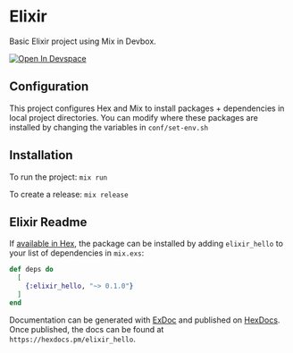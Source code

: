 # Elixir

Basic Elixir project using Mix in Devbox.

[![Open In Devspace](https://www.jetify.com/img/devbox/open-in-devspace.svg)](https://www.jetify.com/devbox/templates/elixir)

## Configuration

This project configures Hex and Mix to install packages + dependencies in local project directories. You can modify where these packages are installed by changing the variables in `conf/set-env.sh`

## Installation

To run the project: `mix run`

To create a release: `mix release`

## Elixir Readme

If [available in Hex](https://hex.pm/docs/publish), the package can be installed
by adding `elixir_hello` to your list of dependencies in `mix.exs`:

```elixir
def deps do
  [
    {:elixir_hello, "~> 0.1.0"}
  ]
end
```

Documentation can be generated with [ExDoc](https://github.com/elixir-lang/ex_doc)
and published on [HexDocs](https://hexdocs.pm). Once published, the docs can
be found at `https://hexdocs.pm/elixir_hello`.
